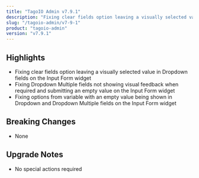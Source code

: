 ```yaml
---
title: "TagoIO Admin v7.9.1"
description: "Fixing clear fields option leaving a visually selected value in Dropdown fields on the Input Form widget"
slug: "/tagoio-admin/v7-9-1"
product: "tagoio-admin"
version: "v7.9.1"
---
```


## Highlights

- Fixing clear fields option leaving a visually selected value in Dropdown fields on the Input Form widget
- Fixing Dropdown Multiple fields not showing visual feedback when required and submitting an empty value on the Input Form widget
- Fixing options from variable with an empty value being shown in Dropdown and Dropdown Multiple fields on the Input Form widget

## Breaking Changes

- None

## Upgrade Notes

- No special actions required
